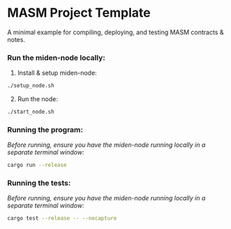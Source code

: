 # MASM Project Template

A minimal example for compiling, deploying, and testing MASM contracts & notes.

### Run the miden-node locally:
1) Install & setup miden-node:
```bash
./setup_node.sh
```

2) Run the node: 
```bash
./start_node.sh
```


### Running the program:
*Before running, ensure you have the miden-node running locally in a separate terminal window:*
```bash
cargo run --release
```

### Running the tests:
*Before running, ensure you have the miden-node running locally in a separate terminal window:*
```bash
cargo test --release -- --nocapture
```